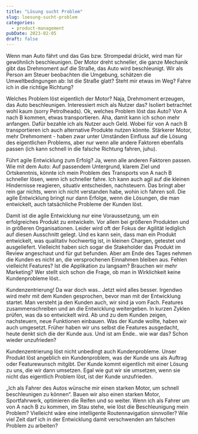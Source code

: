 ```yaml
---
title: "Lösung sucht Problem"
slug: loesung-sucht-problem
categories:
  - product-management
pubDate: 2023-02-05
draft: false
---
```


Wenn man Auto fährt und das Gas bzw. Strompedal drückt, wird man für gewöhnlich beschleunigen. Der Motor dreht schneller, die ganze Mechanik gibt das Drehmoment auf die Straße, das Auto wird beschleunigt. Wir als Person am Steuer beobachten die Umgebung, schätzen die Umweltbedingungen ab: Ist die Straße glatt? Steht mir etwas im Weg? Fahre ich in die richtige Richtung?

<!-- excerpt -->

Welches Problem löst eigentlich der Motor? Naja, Drehmoment erzeugen, das Auto beschleunigen. Interessiert mich als Nutzer das? Isoliert betrachtet wohl kaum (sorry Petrolheads). Ok, welches Problem löst das Auto? Von A nach B kommen, etwas transportieren. Aha, damit kann ich schon mehr anfangen. Dafür bezahle ich als Nutzer auch Geld. Wobei für von A nach B transportieren ich auch alternative Produkte nutzen könnte. Stärkerer Motor, mehr Drehmoment - haben zwar unter Umständen Einfluss auf die Lösung des eigentlichen Problems, aber nur wenn alle andere Faktoren ebenfalls passen (ich kann schnell in die falsche Richtung fahren, juhu).

Führt agile Entwicklung zum Erfolg? Ja, wenn alle anderen Faktoren passen. Wie mit dem Auto: Auf passendem Untergrund, klarem Ziel und Ortskenntnis, könnte ich mein Problem des Transports von A nach B schneller lösen, wenn ich schneller fahre. Ich kann auch agil auf die kleinen Hindernisse reagieren, situativ entscheiden, nachsteuern. Das bringt aber rein gar nichts, wenn ich nicht verstanden habe, wohin ich fahren soll. Die agile Entwicklung bringt nur dann Erfolge, wenn die Lösungen, die man entwickelt, auch tatsächliche Probleme der Kunden löst.

Damit ist die agile Entwicklung nur eine Voraussetzung, um ein erfolgreiches Produkt zu entwickeln. Vor allem bei größeren Produkten und in größeren Organisationen. Leider wird oft der Fokus der Agilität lediglich auf diesen Ausschnitt gelegt. Und es kann sein, dass man ein Produkt entwickelt, was qualitativ hochwertig ist, in kleinen Chargen, getestet und ausgeliefert. Vielleicht haben sich sogar die Stakeholder das Produkt im Review angeschaut und für gut befunden. Aber am Ende des Tages nehmen die Kunden es nicht an, die versprochenen Einnahmen bleiben aus. Fehlen vielleicht Features? Ist die Applikation zu langsam? Brauchen wir mehr Marketing? Wer stellt sich schon die Frage, ob man in Wirklichkeit keine Kundenprobleme löst..

Kundenzentrierung! Da war doch was.. Jetzt wird alles besser. Irgendwo wird mehr mit dem Kunden gesprochen, bevor man mit der Entwicklung startet. Man versteht ja den Kunden auch, wir sind ja vom Fach. Features zusammenschreiben und an die Entwicklung weitergeben. In kurzen Zyklen prüfen, was da so entwickelt wird. Ab und zu dem Kunden zeigen, nachsteuern, neue Funktionen einbauen. Was der Kunde wollte, haben wir auch umgesetzt. Früher haben wir uns selbst die Features ausgedacht, heute denkt sich die der Kunde aus. Und ist am Ende.. wie war das? Schon wieder unzufrieden?

Kundenzentrierung löst nicht unbedingt auch Kundenprobleme. Unser Produkt löst angeblich ein Kundenproblem, was der Kunde uns als Auftrag oder Featurewunsch mitgibt. Der Kunde kommt eigentlich mit einer Lösung zu uns, die wir dann umsetzen. Egal wie gut wir sie umsetzen, wenn sie nicht das eigentlich Problem löst, ist der Kunde unzufrieden.

„Ich als Fahrer des Autos wünsche mir einen starken Motor, um schnell beschleunigen zu können“. Bauen wir also einen starken Motor, Sportfahrwerk, optimieren die Reifen und so weiter. Wenn ich als Fahrer um von A nach B zu kommen, im Stau stehe, wie löst die Beschleunigung mein Problem? Vielleicht wäre eine intelligente Routennavigation sinnvoller? Wie viel Zeit darf ich in der Entwicklung damit verschwenden am falschen Problem zu arbeiten?
